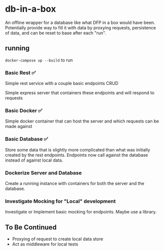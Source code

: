 # db-in-a-box

An offline wrapper for a database like what DFP in a box would have been. Potentially provide way to fill it with data by proxying requests, persistence of data, and can be reset to base after each "run".

## running

`docker-compose up --build` to run

### Basic Rest :white_check_mark:

Simple rest service with a couple basic endpoints CRUD

Simple express server that containers these endpoints and will respond to requests

### Basic Docker :white_check_mark:

Simple docker container that can host the server and which requests can be made against

### Basic Database :white_check_mark:

Store some data that is slightly more complicated than what was initially created by the rest endpoints. Endpoints now call against the database instead of against local data.

### Dockerize Server and Database

Create a running instance with containers for both the server and the database.

### Investigate Mocking for "Local" development

Investigate or Implement basic mocking for endpoints. Maybe use a library.

## To Be Continued
- Proxying of request to create local data store
- Act as middleware for local tests